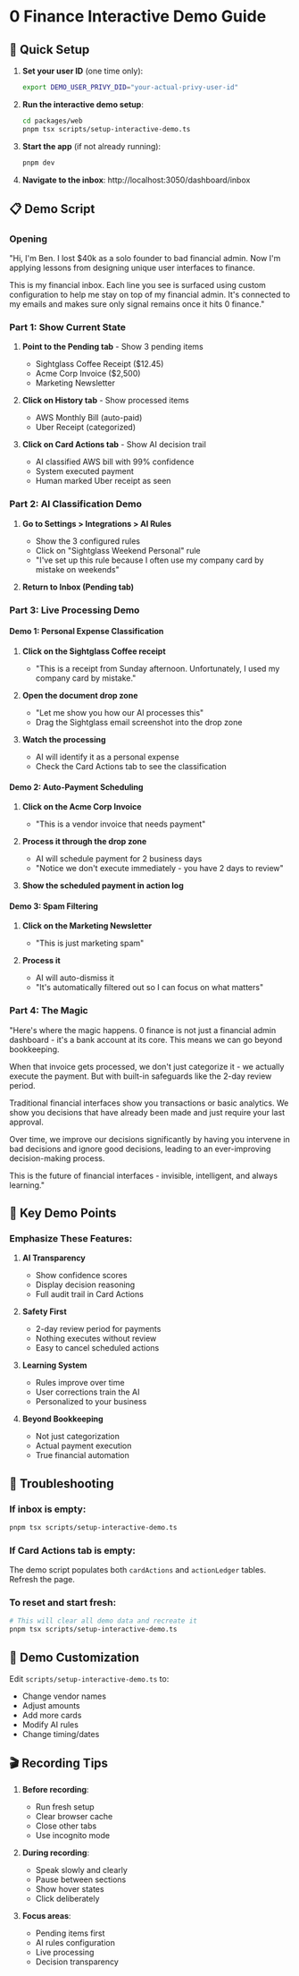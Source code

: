 # 0 Finance Interactive Demo Guide

## 🚀 Quick Setup

1. **Set your user ID** (one time only):
   ```bash
   export DEMO_USER_PRIVY_DID="your-actual-privy-user-id"
   ```

2. **Run the interactive demo setup**:
   ```bash
   cd packages/web
   pnpm tsx scripts/setup-interactive-demo.ts
   ```

3. **Start the app** (if not already running):
   ```bash
   pnpm dev
   ```

4. **Navigate to the inbox**:
   http://localhost:3050/dashboard/inbox

## 📋 Demo Script

### Opening

"Hi, I'm Ben. I lost $40k as a solo founder to bad financial admin. Now I'm applying lessons from designing unique user interfaces to finance.

This is my financial inbox. Each line you see is surfaced using custom configuration to help me stay on top of my financial admin. It's connected to my emails and makes sure only signal remains once it hits 0 finance."

### Part 1: Show Current State

1. **Point to the Pending tab** - Show 3 pending items
   - Sightglass Coffee Receipt ($12.45)
   - Acme Corp Invoice ($2,500)
   - Marketing Newsletter

2. **Click on History tab** - Show processed items
   - AWS Monthly Bill (auto-paid)
   - Uber Receipt (categorized)

3. **Click on Card Actions tab** - Show AI decision trail
   - AI classified AWS bill with 99% confidence
   - System executed payment
   - Human marked Uber receipt as seen

### Part 2: AI Classification Demo

1. **Go to Settings > Integrations > AI Rules**
   - Show the 3 configured rules
   - Click on "Sightglass Weekend Personal" rule
   - "I've set up this rule because I often use my company card by mistake on weekends"

2. **Return to Inbox (Pending tab)**

### Part 3: Live Processing Demo

#### Demo 1: Personal Expense Classification

1. **Click on the Sightglass Coffee receipt**
   - "This is a receipt from Sunday afternoon. Unfortunately, I used my company card by mistake."

2. **Open the document drop zone**
   - "Let me show you how our AI processes this"
   - Drag the Sightglass email screenshot into the drop zone

3. **Watch the processing**
   - AI will identify it as a personal expense
   - Check the Card Actions tab to see the classification

#### Demo 2: Auto-Payment Scheduling

1. **Click on the Acme Corp Invoice**
   - "This is a vendor invoice that needs payment"

2. **Process it through the drop zone**
   - AI will schedule payment for 2 business days
   - "Notice we don't execute immediately - you have 2 days to review"

3. **Show the scheduled payment in action log**

#### Demo 3: Spam Filtering

1. **Click on the Marketing Newsletter**
   - "This is just marketing spam"

2. **Process it**
   - AI will auto-dismiss it
   - "It's automatically filtered out so I can focus on what matters"

### Part 4: The Magic

"Here's where the magic happens. 0 finance is not just a financial admin dashboard - it's a bank account at its core. This means we can go beyond bookkeeping.

When that invoice gets processed, we don't just categorize it - we actually execute the payment. But with built-in safeguards like the 2-day review period.

Traditional financial interfaces show you transactions or basic analytics. We show you decisions that have already been made and just require your last approval.

Over time, we improve our decisions significantly by having you intervene in bad decisions and ignore good decisions, leading to an ever-improving decision-making process.

This is the future of financial interfaces - invisible, intelligent, and always learning."

## 🎯 Key Demo Points

### Emphasize These Features:

1. **AI Transparency**
   - Show confidence scores
   - Display decision reasoning
   - Full audit trail in Card Actions

2. **Safety First**
   - 2-day review period for payments
   - Nothing executes without review
   - Easy to cancel scheduled actions

3. **Learning System**
   - Rules improve over time
   - User corrections train the AI
   - Personalized to your business

4. **Beyond Bookkeeping**
   - Not just categorization
   - Actual payment execution
   - True financial automation

## 🔧 Troubleshooting

### If inbox is empty:
```bash
pnpm tsx scripts/setup-interactive-demo.ts
```

### If Card Actions tab is empty:
The demo script populates both `cardActions` and `actionLedger` tables. Refresh the page.

### To reset and start fresh:
```bash
# This will clear all demo data and recreate it
pnpm tsx scripts/setup-interactive-demo.ts
```

## 📝 Demo Customization

Edit `scripts/setup-interactive-demo.ts` to:
- Change vendor names
- Adjust amounts
- Add more cards
- Modify AI rules
- Change timing/dates

## 🎬 Recording Tips

1. **Before recording**:
   - Run fresh setup
   - Clear browser cache
   - Close other tabs
   - Use incognito mode

2. **During recording**:
   - Speak slowly and clearly
   - Pause between sections
   - Show hover states
   - Click deliberately

3. **Focus areas**:
   - Pending items first
   - AI rules configuration
   - Live processing
   - Decision transparency 